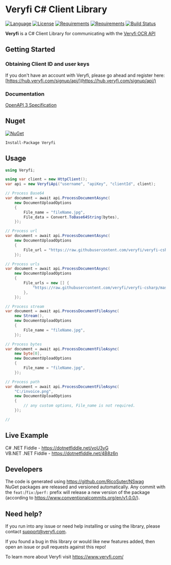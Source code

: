 # Veryfi C# Client Library


[![Language](https://img.shields.io/badge/language-C%23-blue.svg?style=flat-square)](https://github.com/veryfi/veryfi-csharp/search?l=C%23&o=desc&s=&type=Code) 
[![License](https://img.shields.io/github/license/veryfi/veryfi-csharp.svg?label=License&maxAge=86400)](LICENSE) 
[![Requirements](https://img.shields.io/badge/Requirements-.NET%20Standard%202.0-blue.svg)](https://github.com/dotnet/standard/blob/master/docs/versions/netstandard2.0.md) 
[![Requirements](https://img.shields.io/badge/Requirements-.NET%20Framework%204.5-blue.svg)](https://github.com/microsoft/dotnet/tree/master/releases/net45) 
[![Build Status](https://github.com/veryfi/veryfi-csharp/workflows/.NET/badge.svg?branch=master)](https://github.com/veryfi/veryfi-csharp/actions/workflows/dotnet.yml)

**Veryfi** is a C# Client Library for communicating with the [Veryfi OCR API](https://veryfi.com/api/)

## Getting Started

### Obtaining Client ID and user keys
If you don't have an account with Veryfi, please go ahead and 
register here: [https://hub.veryfi.com/signup/api/](https://hub.veryfi.com/signup/api/)

### Documentation
[OpenAPI 3 Specification](https://app.swaggerhub.com/apis/Veryfi/verify-api/)

## Nuget

[![NuGet](https://img.shields.io/nuget/dt/Veryfi.svg?style=flat-square&label=Veryfi)](https://www.nuget.org/packages/Veryfi/)

```
Install-Package Veryfi
```

## Usage

```cs
using Veryfi;

using var client = new HttpClient();
var api = new VeryfiApi("username", "apiKey", "clientId", client);

// Process Base64
var document = await api.ProcessDocumentAsync(
    new DocumentUploadOptions
    {
        File_name = "fileName.jpg",
        File_data = Convert.ToBase64String(bytes),
    });

// Process url
var document = await api.ProcessDocumentAsync(
    new DocumentUploadOptions
    {
        File_url = "https://raw.githubusercontent.com/veryfi/veryfi-csharp/master/src/tests/Veryfi.IntegrationTests/Assets/receipt_public.jpg",
    });

// Process urls
var document = await api.ProcessDocumentAsync(
    new DocumentUploadOptions
    {
        File_urls = new [] {
            "https://raw.githubusercontent.com/veryfi/veryfi-csharp/master/src/tests/Veryfi.IntegrationTests/Assets/receipt_public.jpg",
        },
    });

// Process stream
var document = await api.ProcessDocumentFileAsync(
    new Stream(),
    new DocumentUploadOptions
    {
        File_name = "fileName.jpg",
    });

// Process bytes
var document = await api.ProcessDocumentFileAsync(
    new byte[0],
    new DocumentUploadOptions
    {
        File_name = "fileName.jpg",
    });

// Process path
var document = await api.ProcessDocumentFileAsync(
    "C:/invoice.png",
    new DocumentUploadOptions
    {
        // any custom options, File_name is not required.
    });

//
```

## Live Example

C# .NET Fiddle - https://dotnetfiddle.net/voU3yG  
VB.NET .NET Fiddle - https://dotnetfiddle.net/4B8z6n  

## Developers
The code is generated using https://github.com/RicoSuter/NSwag  
NuGet packages are released and versioned automatically. 
Any commit with the `feat:`/`fix:`/`perf:` prefix will release a new version of the package 
(according to https://www.conventionalcommits.org/en/v1.0.0/).

## Need help?
If you run into any issue or need help installing or using the library, please contact support@veryfi.com.

If you found a bug in this library or would like new features added, then open an issue or pull requests against this repo!

To learn more about Veryfi visit https://www.veryfi.com/
